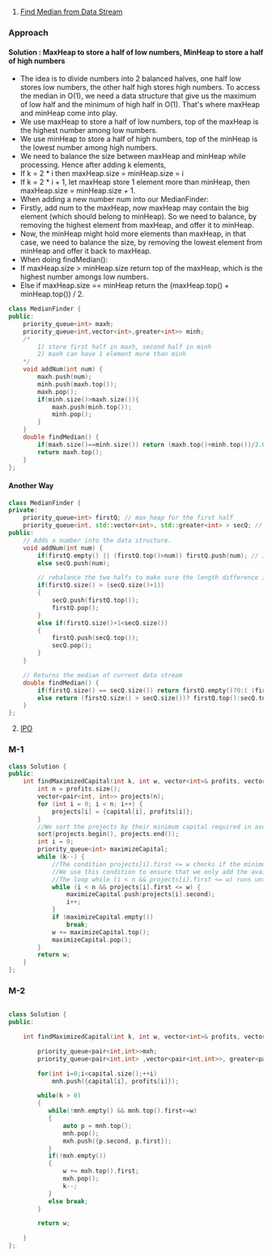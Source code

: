 1. [ Find Median from Data Stream](https://leetcode.com/problems/find-median-from-data-stream/)

### Approach

#### Solution : MaxHeap to store a half of low numbers, MinHeap to store a half of high numbers

-   The idea is to divide numbers into 2 balanced halves, one half low stores low numbers, the other half high stores high numbers. To access the median in O(1), we need a data structure that give us the maximum of low half and the minimum of high half in O(1). That's where maxHeap and minHeap come into play.
-   We use maxHeap to store a half of low numbers, top of the maxHeap is the highest number among low numbers.
-   We use minHeap to store a half of high numbers, top of the minHeap is the lowest number among high numbers.
-   We need to balance the size between maxHeap and minHeap while processing. Hence after adding k elements,
-   If k = 2 \* i then maxHeap.size = minHeap.size = i
-   If k = 2 \* i + 1, let maxHeap store 1 element more than minHeap, then maxHeap.size = minHeap.size + 1.
-   When adding a new number num into our MedianFinder:
-   Firstly, add num to the maxHeap, now maxHeap may contain the big element (which should belong to minHeap). So we need to balance, by removing the highest element from maxHeap, and offer it to minHeap.
-   Now, the minHeap might hold more elements than maxHeap, in that case, we need to balance the size, by removing the lowest element from minHeap and offer it back to maxHeap.
-   When doing findMedian():
-   If maxHeap.size > minHeap.size return top of the maxHeap, which is the highest number amongs low numbers.
-   Else if maxHeap.size == minHeap return the (maxHeap.top() + minHeap.top()) / 2.

```cpp
class MedianFinder {
public:
    priority_queue<int> maxh;
    priority_queue<int,vector<int>,greater<int>> minh;
    /*
        1) store first half in maxh, second half in minh
        2) maxh can have 1 element more than minh
    */
    void addNum(int num) {
        maxh.push(num);
        minh.push(maxh.top());
        maxh.pop();
        if(minh.size()>maxh.size()){
            maxh.push(minh.top());
            minh.pop();
        }
    }
    double findMedian() {
        if(maxh.size()==minh.size()) return (maxh.top()+minh.top())/2.0;
        return maxh.top();
    }
};
```

#### Another Way

```cpp
class MedianFinder {
private:
    priority_queue<int> firstQ; // max_heap for the first half
    priority_queue<int, std::vector<int>, std::greater<int> > secQ; // min_heap for the second half
public:
    // Adds a number into the data structure.
    void addNum(int num) {
        if(firstQ.empty() || (firstQ.top()>num)) firstQ.push(num); // if it belongs to the smaller half
        else secQ.push(num);

        // rebalance the two halfs to make sure the length difference is no larger than 1
        if(firstQ.size() > (secQ.size()+1))
        {
            secQ.push(firstQ.top());
            firstQ.pop();
        }
        else if(firstQ.size()+1<secQ.size())
        {
            firstQ.push(secQ.top());
            secQ.pop();
        }
    }

    // Returns the median of current data stream
    double findMedian() {
        if(firstQ.size() == secQ.size()) return firstQ.empty()?0:( (firstQ.top()+secQ.top())/2.0);
        else return (firstQ.size() > secQ.size())? firstQ.top():secQ.top();
    }
};
```

2. [IPO](https://leetcode.com/problems/ipo/)

### M-1

```cpp
class Solution {
public:
    int findMaximizedCapital(int k, int w, vector<int>& profits, vector<int>& capital) {
        int n = profits.size();
        vector<pair<int, int>> projects(n);
        for (int i = 0; i < n; i++) {
            projects[i] = {capital[i], profits[i]};
        }
        //We sort the projects by their minimum capital required in ascending order because we want to consider the projects that we can afford with our current capital. By iterating over the sorted projects, we can ensure that we only consider the projects that have a minimum capital requirement less than or equal to our current capital.
        sort(projects.begin(), projects.end());
        int i = 0;
        priority_queue<int> maximizeCapital;
        while (k--) {
            //The condition projects[i].first <= w checks if the minimum capital requirement of the next project is less than or equal to our current capital w. If this condition is true, we can add the project to the priority queue because we have enough capital to start the project.
            //We use this condition to ensure that we only add the available projects that we can afford to the priority queue. By checking the minimum capital requirement of the next project before adding it to the priority queue, we can avoid adding projects that we cannot afford, and we can focus on selecting the most profitable project that we can afford with our current capital.
            //The loop while (i < n && projects[i].first <= w) runs until we add all the available projects that we can afford to the priority queue
            while (i < n && projects[i].first <= w) {
                maximizeCapital.push(projects[i].second);
                i++;
            }
            if (maximizeCapital.empty())
                break;
            w += maximizeCapital.top();
            maximizeCapital.pop();
        }
        return w;
    }
};
```

### M-2

```cpp

class Solution {
public:

    int findMaximizedCapital(int k, int w, vector<int>& profits, vector<int>& capital) {

        priority_queue<pair<int,int>>mxh;
        priority_queue<pair<int,int> ,vector<pair<int,int>>, greater<pair<int,int>>>mnh;

        for(int i=0;i<capital.size();++i)
            mnh.push({capital[i], profits[i]});

        while(k > 0)
        {
           while(!mnh.empty() && mnh.top().first<=w)
           {
               auto p = mnh.top();
               mnh.pop();
               mxh.push({p.second, p.first});
           }
           if(!mxh.empty())
           {
               w += mxh.top().first;
               mxh.pop();
               k--;
           }
           else break;
        }

        return w;

    }
};
```
